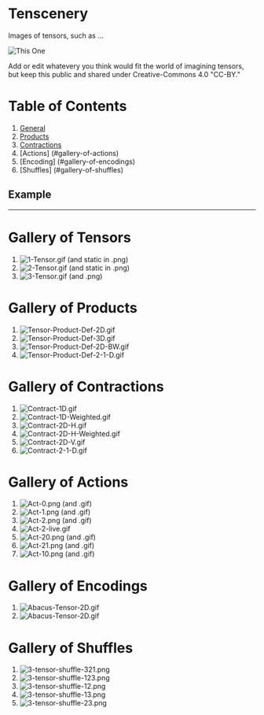 # Tenscenery
Images of tensors, such as ...

![This One](images/Tensor-Product-Def-3D.gif)

Add or edit whatevery you think would fit the world of imagining tensors, but keep this public and shared under Creative-Commons 4.0 "CC-BY."

# Table of Contents
1. [General](#gallery-of-tensors)
2. [Products](#gallery-of-products)
3. [Contractions](#gallery-of-contractions)
4. [Actions] (#gallery-of-actions)
5. [Encoding] (#gallery-of-encodings)
6. [Shuffles] (#gallery-of-shuffles)

## Example
---

# Gallery of Tensors


1. ![1-Tensor.gif (and static in .png)](images/1-Tensor.gif)
2. ![2-Tensor.gif (and static in .png)](images/2-Tensor.gif)
3. ![3-Tensor.gif (and .png)](images/3-Tensor.gif)

# Gallery of Products

 1. ![Tensor-Product-Def-2D.gif](images/Tensor-Product-Def-2D.gif)
 2. ![Tensor-Product-Def-3D.gif](images/Tensor-Product-Def-3D.gif)
 3. ![Tensor-Product-Def-2D-BW.gif](images/Tensor-Product-Def-2D-BW.gif)
 4. ![Tensor-Product-Def-2-1-D.gif](images/Tensor-Product-Def-2-1-D.gif)

# Gallery of Contractions

 1. ![Contract-1D.gif](images/Contract-1D.gif)
 2. ![Contract-1D-Weighted.gif](images/Contract-1D-Weighted.gif)
 3. ![Contract-2D-H.gif](images/Contract-2D-H.gif)
 4. ![Contract-2D-H-Weighted.gif](images/Contract-2D-H-Weighted.gif)
 5. ![Contract-2D-V.gif](images/Contract-2D-V.gif)
 6. ![Contract-2-1-D.gif](images/Contract-2-1-D.gif)

# Gallery of Actions

 1. ![Act-0.png (and .gif)](images/Act-0.png)
 2. ![Act-1.png (and .gif)](images/Act-1.png)
 3. ![Act-2.png (and .gif)](images/Act-2.png)
 4. ![Act-2-live.gif](images/Act-2-live.gif)
 5. ![Act-20.png (and .gif)](images/Act-20.png)
 6. ![Act-21.png (and .gif)](images/Act-21.png)
 7. ![Act-10.png (and .gif)](images/Act-10.png)

# Gallery of Encodings

 1. ![Abacus-Tensor-2D.gif](images/Abacus-Tensor-2D.gif)
 1. ![Abacus-Tensor-2D.gif](images/Abacus-Tensor-3D.gif)

# Gallery of Shuffles

1. ![3-tensor-shuffle-321.png](images/3-tensor-shuffle-321.png)
1. ![3-tensor-shuffle-123.png](images/3-tensor-shuffle-123.png)
1. ![3-tensor-shuffle-12.png](images/3-tensor-shuffle-12.png)
1. ![3-tensor-shuffle-13.png](images/3-tensor-shuffle-13.png)
1. ![3-tensor-shuffle-23.png](images/3-tensor-shuffle-23.png)

